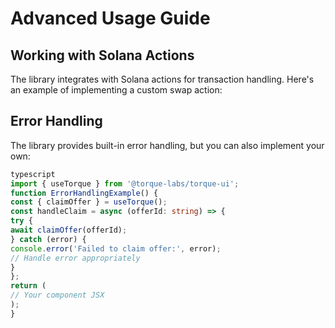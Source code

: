 # Advanced Usage Guide

## Working with Solana Actions

The library integrates with Solana actions for transaction handling.
Here's an example of implementing a custom swap action:

## Error Handling

The library provides built-in error handling, but you can also implement your own:

```typescript
typescript
import { useTorque } from '@torque-labs/torque-ui';
function ErrorHandlingExample() {
const { claimOffer } = useTorque();
const handleClaim = async (offerId: string) => {
try {
await claimOffer(offerId);
} catch (error) {
console.error('Failed to claim offer:', error);
// Handle error appropriately
}
};
return (
// Your component JSX
);
}
```
